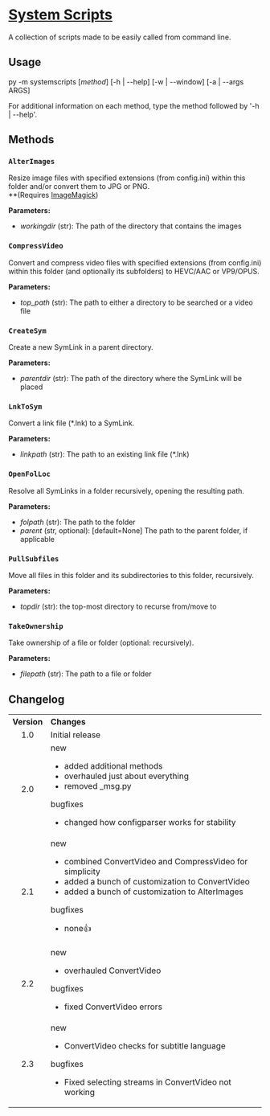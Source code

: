 # [System Scripts](https://github.com/Cryden13/SystemScripts)

A collection of scripts made to be easily called from command line.

## Usage

py -m systemscripts \[*method*] \[-h | --help] \[-w | --window] \[-a | --args ARGS]

For additional information on each method, type the method followed by '-h | --help'.

## Methods

### `AlterImages`

Resize image files with specified extensions (from config.ini) within this folder and/or convert them to JPG or PNG.  
**(Requires [ImageMagick](<https://imagemagick.org/>))

**Parameters:**

- *workingdir* (str): The path of the directory that contains the images

### `CompressVideo`

Convert and compress video files with specified extensions (from config.ini) within this folder (and optionally its subfolders) to HEVC/AAC or VP9/OPUS.

**Parameters:**

- *top_path* (str): The path to either a directory to be searched or a video file

### `CreateSym`

Create a new SymLink in a parent directory.

**Parameters:**

- *parentdir* (str): The path of the directory where the SymLink will be placed

### `LnkToSym`

Convert a link file (*.lnk) to a SymLink.

**Parameters:**

- *linkpath* (str): The path to an existing link file (*.lnk)

### `OpenFolLoc`

Resolve all SymLinks in a folder recursively, opening the resulting path.

**Parameters:**

- *folpath* (str): The path to the folder
- *parent* (str, optional): [default=None] The path to the parent folder, if applicable

### `PullSubfiles`

Move all files in this folder and its subdirectories to this folder, recursively.

**Parameters:**

- *topdir* (str): the top-most directory to recurse from/move to

### `TakeOwnership`

Take ownership of a file or folder (optional: recursively).

**Parameters:**

- *filepath* (str): The path to a file or folder

## Changelog

<table>
    <tbody>
        <tr>
            <th align="center">Version</th>
            <th align="left">Changes</th>
        </tr>
        <tr>
            <td align="center">1.0</td>
            <td>Initial release</td>
        </tr>
        <tr>
            <td align="center">2.0</td>
            <td>
                <dl>
                    <dt>new</dt>
                    <ul>
                        <li>added additional methods</li>
                        <li>overhauled just about everything</li>
                        <li>removed _msg.py</li>
                    </ul>
                    <dt>bugfixes</dt>
                    <ul>
                        <li>changed how configparser works for stability</li>
                    </ul>
                </dl>
            </td>
        </tr>
        <tr>
            <td align="center">2.1</td>
            <td>
                <dl>
                    <dt>new</dt>
                    <ul>
                        <li>combined ConvertVideo and CompressVideo for simplicity</li>
                        <li>added a bunch of customization to ConvertVideo</li>
                        <li>added a bunch of customization to AlterImages</li>
                    </ul>
                    <dt>bugfixes</dt>
                    <ul>
                        <li>none👍</li>
                    </ul>
                </dl>
            </td>
        </tr>
        <tr>
            <td align="center">2.2</td>
            <td>
                <dl>
                    <dt>new</dt>
                    <ul>
                        <li>overhauled ConvertVideo</li>
                    </ul>
                    <dt>bugfixes</dt>
                    <ul>
                        <li>fixed ConvertVideo errors</li>
                    </ul>
                </dl>
            </td>
        </tr>
        <tr>
            <td align="center">2.3</td>
            <td>
                <dl>
                    <dt>new</dt>
                    <ul>
                        <li>ConvertVideo checks for subtitle language</li>
                    </ul>
                    <dt>bugfixes</dt>
                    <ul>
                        <li>Fixed selecting streams in ConvertVideo not working</li>
                    </ul>
                </dl>
            </td>
        </tr>
    </tbody>
</table>
